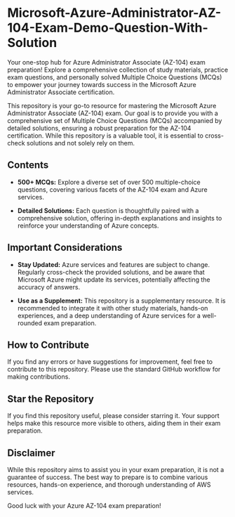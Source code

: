 # Microsoft-Azure-Administrator-AZ-104-Exam-Demo-Question-With-Solution
Your one-stop hub for Azure Administrator Associate (AZ-104) exam preparation! Explore a comprehensive collection of study materials, practice exam questions, and personally solved Multiple Choice Questions (MCQs) to empower your journey towards success in the Microsoft Azure Administrator Associate certification. 

This repository is your go-to resource for mastering the Microsoft Azure Administrator Associate (AZ-104) exam. Our goal is to provide you with a comprehensive set of Multiple Choice Questions (MCQs) accompanied by detailed solutions, ensuring a robust preparation for the AZ-104 certification. While this repository is a valuable tool, it is essential to cross-check solutions and not solely rely on them.

## Contents

- **500+ MCQs:** Explore a diverse set of over 500 multiple-choice questions, covering various facets of the AZ-104 exam and Azure services.

- **Detailed Solutions:** Each question is thoughtfully paired with a comprehensive solution, offering in-depth explanations and insights to reinforce your understanding of Azure concepts.

## Important Considerations

- **Stay Updated:** Azure services and features are subject to change. Regularly cross-check the provided solutions, and be aware that Microsoft Azure might update its services, potentially affecting the accuracy of answers.

- **Use as a Supplement:** This repository is a supplementary resource. It is recommended to integrate it with other study materials, hands-on experiences, and a deep understanding of Azure services for a well-rounded exam preparation.

## How to Contribute

If you find any errors or have suggestions for improvement, feel free to contribute to this repository. Please use the standard GitHub workflow for making contributions.

## Star the Repository

If you find this repository useful, please consider starring it. Your support helps make this resource more visible to others, aiding them in their exam preparation.

## Disclaimer

While this repository aims to assist you in your exam preparation, it is not a guarantee of success. The best way to prepare is to combine various resources, hands-on experience, and thorough understanding of AWS services.

Good luck with your Azure AZ-104 exam preparation!
